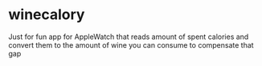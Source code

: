 # winecalory

Just for fun app for AppleWatch that reads amount of spent calories and convert them to the amount of wine you can consume to compensate that gap
